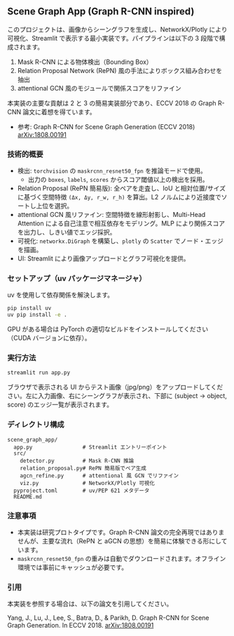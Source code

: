 ## Scene Graph App (Graph R-CNN inspired)

このプロジェクトは、画像からシーングラフを生成し、NetworkX/Plotly により可視化、Streamlit で表示する最小実装です。パイプラインは以下の 3 段階で構成されます。

1. Mask R-CNN による物体検出（Bounding Box）
2. Relation Proposal Network (RePN) 風の手法によりボックス組み合わせを抽出
3. attentional GCN 風のモジュールで関係スコアをリファイン

本実装の主要な貢献は 2 と 3 の簡易実装部分であり、ECCV 2018 の Graph R-CNN 論文に着想を得ています。

- 参考: Graph R-CNN for Scene Graph Generation (ECCV 2018) [arXiv:1808.00191](https://arxiv.org/abs/1808.00191)

### 技術的概要

- 検出: `torchvision` の `maskrcnn_resnet50_fpn` を推論モードで使用。
  - 出力の `boxes`, `labels`, `scores` からスコア閾値以上の検出を採用。
- Relation Proposal (RePN 簡易版): 全ペアを走査し、IoU と相対位置/サイズに基づく空間特徴 `(Δx, Δy, r_w, r_h)` を算出。L2 ノルムにより近接度でソートし上位を選択。
- attentional GCN 風リファイン: 空間特徴を線形射影し、Multi-Head Attention による自己注意で相互依存をモデリング。MLP により関係スコアを出力し、しきい値でエッジ採択。
- 可視化: `networkx.DiGraph` を構築し、`plotly` の `Scatter` でノード・エッジを描画。
- UI: Streamlit により画像アップロードとグラフ可視化を提供。

### セットアップ（uv パッケージマネージャ）

uv を使用して依存関係を解決します。

```bash
pip install uv
uv pip install -e .
```

GPU がある場合は PyTorch の適切なビルドをインストールしてください（CUDA バージョンに依存）。

### 実行方法

```bash
streamlit run app.py
```

ブラウザで表示される UI からテスト画像（jpg/png）をアップロードしてください。左に入力画像、右にシーングラフが表示され、下部に (subject → object, score) のエッジ一覧が表示されます。

### ディレクトリ構成

```
scene_graph_app/
  app.py                # Streamlit エントリーポイント
  src/
    detector.py         # Mask R-CNN 推論
    relation_proposal.py# RePN 簡易版でペア生成
    agcn_refine.py      # attentional 風 GCN でリファイン
    viz.py              # NetworkX/Plotly 可視化
  pyproject.toml        # uv/PEP 621 メタデータ
  README.md
```

### 注意事項

- 本実装は研究プロトタイプです。Graph R-CNN 論文の完全再現ではありませんが、主要な流れ（RePN と aGCN の思想）を簡易に体験できる形にしています。
- `maskrcnn_resnet50_fpn` の重みは自動でダウンロードされます。オフライン環境では事前にキャッシュが必要です。

### 引用

本実装を参照する場合は、以下の論文を引用してください。

Yang, J., Lu, J., Lee, S., Batra, D., & Parikh, D. Graph R-CNN for Scene Graph Generation. In ECCV 2018. [arXiv:1808.00191](https://arxiv.org/abs/1808.00191)


